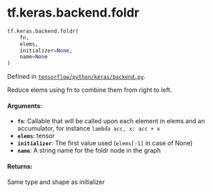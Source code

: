 <div itemscope itemtype="http://developers.google.com/ReferenceObject">
<meta itemprop="name" content="tf.keras.backend.foldr" />
<meta itemprop="path" content="Stable" />
</div>

# tf.keras.backend.foldr

``` python
tf.keras.backend.foldr(
    fn,
    elems,
    initializer=None,
    name=None
)
```



Defined in [`tensorflow/python/keras/backend.py`](https://www.tensorflow.org/code/tensorflow/python/keras/backend.py).

Reduce elems using fn to combine them from right to left.

#### Arguments:

* <b>`fn`</b>: Callable that will be called upon each element in elems and an
        accumulator, for instance `lambda acc, x: acc + x`
* <b>`elems`</b>: tensor
* <b>`initializer`</b>: The first value used (`elems[-1]` in case of None)
* <b>`name`</b>: A string name for the foldr node in the graph


#### Returns:

Same type and shape as initializer